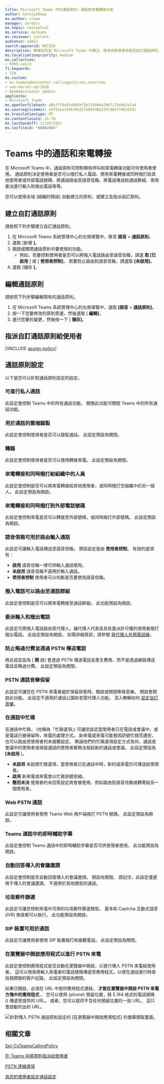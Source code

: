 ```yaml
---
title: Microsoft Teams 中的通話原則：通話和來電轉接功能
author: CarolynRowe
ms.author: crowe
manager: serdars
ms.topic: conceptual
ms.service: msteams
ms.reviewer: jastark
audience: admin
search.appverid: MET150
description: 瞭解如何在 Microsoft Teams 中建立、修改及新增使用者至自訂通話原則，以及各種通話原則設定。
ms.localizationpriority: medium
ms.collection:
- M365-voice
f1.keywords:
- CSH
ms.custom:
- ms.teamsadmincenter.callingpolicies.overview
- seo-marvel-apr2020
- NewAdminCenter_Update
appliesto:
- Microsoft Teams
ms.openlocfilehash: d8efff8e93dd95ef2b1199b6a766f175e9b2afa4
ms.sourcegitcommit: e5f5a1a164576b317e89340e233c9b67f082d19c
ms.translationtype: MT
ms.contentlocale: zh-TW
ms.lasthandoff: 11/09/2022
ms.locfileid: "68892603"
---
```

# <a name="calling-and-call-forwarding-in-teams"></a>Teams 中的通話和來電轉接

在 Microsoft Teams 中，通話原則可控制哪些呼叫和來電轉接功能可供使用者使用。 通話原則決定使用者是否可以撥打私人電話、使用來電轉接或同時撥打給其他使用者或外部電話號碼、將通話路由至語音信箱、將電話傳送給通話群組、使用委派進行輸入和撥出電話等等。

您可以使用全域 (組織的預設) 自動建立的原則，或建立及指派自訂原則。

## <a name="create-a-custom-calling-policy"></a>建立自訂通話原則

請依照下列步驟建立自訂通話原則。

1. 在 Microsoft Teams 系統管理中心的左側導覽中，移至 **語音**  >  **通話原則**。
2. 選取 [新增 **]**。
3. 開啟或關閉通話原則中要使用的功能。
    - 例如，若要控制使用者是否可以將撥入電話路由至語音信箱，請選 **取 [已啟用** ] 或 [ **使用者控制]**。 若要防止路由到語音信箱，請選取 **[未啟用]**。
4. 選取 [儲存 **]**。

## <a name="edit-a-calling-policy"></a>編輯通話原則

請依照下列步驟編輯現有的通話原則。

1. 在 Microsoft Teams 系統管理中心的左側導覽中，選取 **[語音**  >  **通話原則]**。
2. 按一下您要修改的原則旁邊，然後選取 [ **編輯]**。
3. 進行您要的變更，然後按一下 [ **儲存]**。

## <a name="assign-a-custom-calling-policy-to-users"></a>指派自訂通話原則給使用者

[!INCLUDE [assign-policy](includes/assign-policy.md)]

## <a name="calling-policy-settings"></a>通話原則設定

以下是您可以針對通話原則設定的設定。

### <a name="make-private-calls"></a>可進行私人通話

此設定會控制 Teams 中的所有通話功能。 關閉此功能可關閉 Teams 中的所有通話功能。

### <a name="cloud-recording-for-calling"></a>用於通話的雲端錄製

此設定會控制使用者是否可以錄製通話。 此設定預設為關閉。

### <a name="transcription"></a>轉錄

此設定會控制使用者是否可以使用轉接來電。 此設定預設為關閉。

### <a name="call-forwarding-and-simultaneous-ringing-to-people-in-your-organization"></a>來電轉接和同時撥打給組織中的人員

此設定會控制是否可以將來電轉接給其他使用者，或同時撥打您組織中的另一個人。 此設定預設為開啟。

### <a name="call-forwarding-and-simultaneous-ringing-to-external-phone-numbers"></a>來電轉接和同時撥打到外部電話號碼

此設定會控制來電是否可以轉接至外部號碼，或同時撥打外部號碼。 此設定預設為開啟。

### <a name="voicemail-is-available-for-routing-inbound-calls"></a>語音信箱可用於路由輸入通話

此設定可讓輸入電話傳送至語音信箱。 預設設定是由 **使用者控制**。 有效的選項有：

- **啟用** 語音信箱一律可供輸入通話使用。
- **未啟用**  語音信箱不適用於輸入通話。
- **使用者控制** 使用者可以判斷是否要使用語音信箱。

### <a name="inbound-calls-can-be-routed-to-call-groups"></a>撥入電話可以路由至通話群組

此設定會控制是否可以將來電轉接至通話群組。 此功能預設為開啟。

### <a name="delegation-for-inbound-and-outbound-calls"></a>委派輸入和撥出電話

此設定可將撥入電話路由至代理人，讓代理人代表其具有委派許可權的使用者撥打撥出電話。 此設定預設為開啟。 如需詳細資訊，請參閱 [與代理人共用電話線](https://support.office.com/article/share-a-phone-line-with-a-delegate-16307929-a51f-43fc-8323-3b1bf115e5a8)。

### <a name="prevent-toll-bypass-and-send-calls-through-the-pstn"></a>防止略過付費並透過 PSTN 傳送電話

將此設定設為 [ **開** 啟] 會透過 PSTN 傳送電話並產生費用，而不是透過網路傳送電話並略過付費。 此設定預設為關閉。

### <a name="music-on-hold-for-pstn-calls"></a>PSTN 通話音樂保留

此設定可讓您在 PSTN 來電者處於保留狀態時，開啟或關閉等候音樂。 預設會開啟此功能。 此設定不適用於通話公園和老闆代理人功能。 深入瞭解如何 [設定自訂音樂](music-on-hold.md)。

### <a name="busy-on-busy-when-in-a-call"></a>在通話中忙碌

在通話中忙碌， (也稱為「忙碌選項」) 可讓您設定當使用者已在電話或會議中，或是電話已被保留時，來電的處理方式。 新來電或來電可能會因訊號忙碌而遭拒，也可以路由至使用者的未接聽設定。 無論他們的忙碌選項設定方式為何，通話或會議中的使用者或保留通話的使用者都無法發起新的通話或會議。 此設定預設為 **[未啟用** ]。

- **未啟用** 未啟用忙碌選項，當使用者已在通話中時，新的或來電仍可傳送給使用者。
- **啟用** 新來電或來電會以忙碌訊號拒絕。
- **懸而未決** 使用者的未回答設定將會被使用，例如路由到語音信箱或轉寄給另一個使用者。

### <a name="web-pstn-calling"></a>Web PSTN 通話

此設定可讓使用者使用 Teams Web 用戶端撥打 PSTN 號碼。 此設定預設為開啟。

### <a name="real-time-captions-in-teams-calls"></a>Teams 通話中的即時輔助字幕

此設定會控制 Teams 通話中的即時輔助字幕是否可供使用者使用。 此功能預設為開啟。

### <a name="automatically-answer-incoming-meeting-invites"></a>自動回答傳入的會議邀請

此設定會控制是否自動回復傳入的會議邀請。 預設為關閉。 請記住，此設定僅適用于傳入的會議邀請。 不適用於其他類型的通話。

### <a name="spam-filtering"></a>垃圾郵件篩選

此設定可讓您控制來電中可用的垃圾郵件篩選類型。 基本和 Captcha 互動式語音 (IVR) 檢查都可以執行。 此功能預設為開啟。

### <a name="sip-devices-can-be-used-for-calls"></a>SIP 裝置可用於通話

此設定可讓使用者使用 SIP 裝置撥打和接聽電話。 此設定預設為關閉。

### <a name="open-apps-in-browser-for-incoming-pstn-calls"></a>在瀏覽器中開啟應用程式以進行 PSTN 來電

此設定會控制應用程式是否自動在瀏覽器中開啟，以進行傳入 PSTN 來電給使用者。 這可以用來將輸入來電者的電話號碼傳遞至應用程式，以便在通話進行時尋找相關聯的客戶記錄。 此設定預設為關閉。

如果已開啟，必須在 URL 中提供應用程式連結， **才能在瀏覽器中開啟 PSTN 來電方塊中的應用程式** 。 您可以使用 {phone} 預留位置，將 E.164 格式的電話號碼 () 傳遞至提供的 URL。 或者，您可以提供不含任何預留位置的一般 URL。 這只會啟動列出的 URL。

![針對傳入 PSTN 通話原則設定的 [在瀏覽器中開啟應用程式] 的螢幕擷取畫面。](media/teams-open-apps-in-browser-pstn.png)

## <a name="related-articles"></a>相關文章

[Set-CsTeamsCallingPolicy](/powershell/module/skype/set-csteamscallingpolicy)

[在 Teams 中將原則指派給使用者](policy-assignment-overview.md)

[PSTN 連線選項](pstn-connectivity.md)

[為您的使用者設定通話設定](user-call-settings.md)
